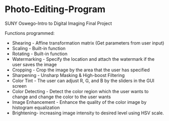 # Photo-Editing-Program
SUNY Oswego-Intro to Digital Imaging Final Project

Functions programmed:
-	Shearing - Affine transformation matrix (Get parameters from user input)
-	Scaling - Built-in function
-	Rotating - Built-in function
-	Watermarking - Specify the location and attach the watermark if the user saves the image
-	Cropping - Crop the image by the area that the user has specified
-	Sharpening - Unsharp Masking & High-boost Filtering
-	Color Tint - The user can adjust R, G, and B by the sliders in the GUI screen
-	Color Detecting - Detect the color region which the user wants to change and change the color to the user wants
-	Image Enhancement - Enhance the quality of the color image by histogram equalization
-	Brightening- increasing image intensity to desired level using HSV scale.

